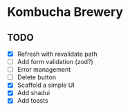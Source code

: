 # Kombucha Brewery

## TODO

-   [x] Refresh with revalidate path
-   [ ] Add form validation (zod?)
-   [ ] Error management
-   [ ] Delete button
-   [x] Scaffold a simple UI
-   [x] Add shadui
-   [x] Add toasts
